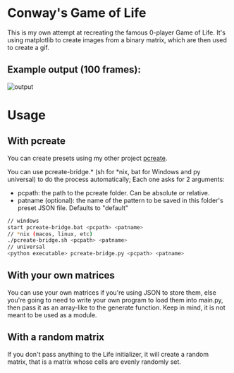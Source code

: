 # Conway's Game of Life
This is my own attempt at recreating the famous 0-player Game of Life. It's using matplotlib to create images from a binary matrix, which are then used to create a gif.

## Example output (100 frames):
![output](https://github.com/flexflower/Game-of-Life/blob/main/out/out1.gif "With preset 'glidergun'")

# Usage
## With pcreate
You can create presets using my other project [pcreate](https://github.com/flexflower/pcreate).

You can use pcreate-bridge.* (sh for *nix, bat for Windows and py universal) to do the process automatically;
Each one asks for 2 arguments:
- pcpath: the path to the pcreate folder. Can be absolute or relative. 
- patname (optional): the name of the pattern to be saved in this folder's preset JSON file. Defaults to "default"
```sh
// windows
start pcreate-bridge.bat <pcpath> <patname>
// *nix (macos, linux, etc)
./pcreate-bridge.sh <pcpath> <patname>
// universal
<python executable> pcreate-bridge.py <pcpath> <patname>
```

## With your own matrices
You can use your own matrices if you're using JSON to store them, else you're going to need to write your own program to load them into main.py, then pass it as an array-like to the generate function. Keep in mind, it is not meant to be used as a module.

## With a random matrix
If you don't pass anything to the Life initializer, it will create a random matrix, that is a matrix whose cells are evenly randomly set.